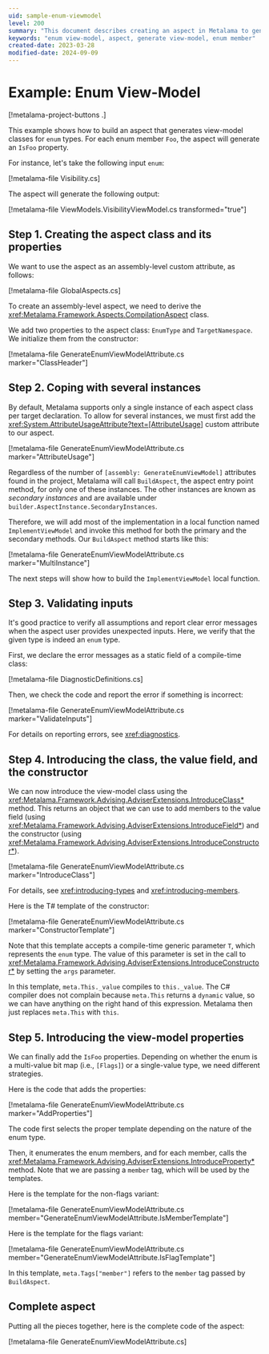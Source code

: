 ```yaml
---
uid: sample-enum-viewmodel
level: 200
summary: "This document describes creating an aspect in Metalama to generate view-model classes for `enum` types, producing `IsFoo` properties for each enum member."
keywords: "enum view-model, aspect, generate view-model, enum member"
created-date: 2023-03-28
modified-date: 2024-09-09
---
```


# Example: Enum View-Model

[!metalama-project-buttons .]

This example shows how to build an aspect that generates view-model classes for `enum` types. For each enum member `Foo`, the aspect will generate an `IsFoo` property.

For instance, let's take the following input `enum`:

[!metalama-file Visibility.cs]

The aspect will generate the following output:

[!metalama-file ViewModels.VisibilityViewModel.cs transformed="true"]

## Step 1. Creating the aspect class and its properties

We want to use the aspect as an assembly-level custom attribute, as follows:

[!metalama-file GlobalAspects.cs]

To create an assembly-level aspect, we need to derive the <xref:Metalama.Framework.Aspects.CompilationAspect> class.

We add two properties to the aspect class: `EnumType` and `TargetNamespace`. We initialize them from the constructor:

[!metalama-file GenerateEnumViewModelAttribute.cs marker="ClassHeader"]

## Step 2. Coping with several instances

By default, Metalama supports only a single instance of each aspect class per target declaration. To allow for several instances, we must first add the <xref:System.AttributeUsageAttribute?text=[AttributeUsage]> custom attribute to our aspect.

[!metalama-file GenerateEnumViewModelAttribute.cs marker="AttributeUsage"]

Regardless of the number of `[assembly: GenerateEnumViewModel]` attributes found in the project, Metalama will call `BuildAspect`, the aspect entry point method, for only one of these instances. The other instances are known as _secondary instances_ and are available under `builder.AspectInstance.SecondaryInstances`.

Therefore, we will add most of the implementation in a local function named `ImplementViewModel` and invoke this method for both the primary and the secondary methods. Our `BuildAspect` method starts like this:

[!metalama-file GenerateEnumViewModelAttribute.cs marker="MultiInstance"]

The next steps will show how to build the `ImplementViewModel` local function.

## Step 3. Validating inputs

It's good practice to verify all assumptions and report clear error messages when the aspect user provides unexpected inputs. Here, we verify that the given type is indeed an `enum` type.

First, we declare the error messages as a static field of a compile-time class:

[!metalama-file DiagnosticDefinitions.cs]

Then, we check the code and report the error if something is incorrect:

[!metalama-file GenerateEnumViewModelAttribute.cs marker="ValidateInputs"]

For details on reporting errors, see <xref:diagnostics>.

## Step 4. Introducing the class, the value field, and the constructor

We can now introduce the view-model class using the <xref:Metalama.Framework.Advising.AdviserExtensions.IntroduceClass*> method. This returns an object that we can use to add members to the value field (using <xref:Metalama.Framework.Advising.AdviserExtensions.IntroduceField*>) and the constructor (using <xref:Metalama.Framework.Advising.AdviserExtensions.IntroduceConstructor*>).

[!metalama-file GenerateEnumViewModelAttribute.cs marker="IntroduceClass"]

For details, see <xref:introducing-types> and <xref:introducing-members>.

Here is the T# template of the constructor:

[!metalama-file GenerateEnumViewModelAttribute.cs marker="ConstructorTemplate"]

Note that this template accepts a compile-time generic parameter `T`, which represents the `enum` type. The value of this parameter is set in the call to <xref:Metalama.Framework.Advising.AdviserExtensions.IntroduceConstructor*> by setting the `args` parameter.

In this template, `meta.This._value` compiles to `this._value`. The C# compiler does not complain because `meta.This` returns a `dynamic` value, so we can have anything on the right hand of this expression. Metalama then just replaces `meta.This` with `this`.

## Step 5. Introducing the view-model properties

We can finally add the `IsFoo` properties. Depending on whether the enum is a multi-value bit map (i.e., `[Flags]`) or a single-value type, we need different strategies.

Here is the code that adds the properties:

[!metalama-file GenerateEnumViewModelAttribute.cs marker="AddProperties"]

The code first selects the proper template depending on the nature of the enum type.

Then, it enumerates the enum members, and for each member, calls the <xref:Metalama.Framework.Advising.AdviserExtensions.IntroduceProperty*> method. Note that we are passing a `member` tag, which will be used by the templates.

Here is the template for the non-flags variant:

[!metalama-file GenerateEnumViewModelAttribute.cs member="GenerateEnumViewModelAttribute.IsMemberTemplate"]

Here is the template for the flags variant:

[!metalama-file GenerateEnumViewModelAttribute.cs member="GenerateEnumViewModelAttribute.IsFlagTemplate"]

In this template, `meta.Tags["member"]` refers to the `member` tag passed by `BuildAspect`.

## Complete aspect

Putting all the pieces together, here is the complete code of the aspect:

[!metalama-file GenerateEnumViewModelAttribute.cs]



